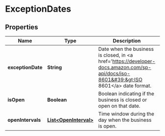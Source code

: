 
# ExceptionDates

## Properties
Name | Type | Description | Notes
------------ | ------------- | ------------- | -------------
**exceptionDate** | **String** | Date when the business is closed, in &lt;a href&#x3D;&#39;https://developer-docs.amazon.com/sp-api/docs/iso-8601&#39;&gt;ISO 8601&lt;/a&gt; date format. |  [optional]
**isOpen** | **Boolean** | Boolean indicating if the business is closed or open on that date. |  [optional]
**openIntervals** | [**List&lt;OpenInterval&gt;**](OpenInterval.md) | Time window during the day when the business is open. |  [optional]



